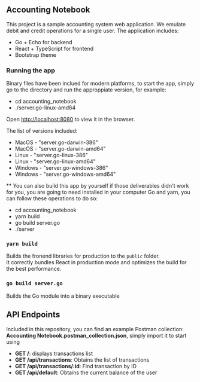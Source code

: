 

## Accounting Notebook

This project is a sample accounting system web application.
We emulate debit and credit operations for a single user.
The application includes:
- Go + Echo for backend
- React + TypeScript for frontend
- Bootstrap theme

### Running the app


Binary files have been inclued for modern platforms, to start the app, simply go to the directory and run the approppiate version, for example:<br />
- cd accounting_notebook
- ./server.go-linux-amd64

Open [http://localhost:8080](http://localhost:8080) to view it in the browser.


The list of versions included:
- MacOS - "server.go-darwin-386"
- MacOS - "server.go-darwin-amd64"
- Linux - "server.go-linux-386"
- Linux - "server.go-linux-amd64"
- Windows - "server.go-windows-386"
- Windows - "server.go-windows-amd64"

** You can also build this app by yourself if those deliverables didn't work for you, you are going to need installed in your computer Go and yarn, you can follow these operations to do so:

- cd accounting_notebook
- yarn build
- go build server.go
- ./server

### `yarn build`

Builds the fronend libraries for production to the `public` folder.<br />
It correctly bundles React in production mode and optimizes the build for the best performance.

### `go build server.go`

Builds the Go module into a binary executable

## API Endpoints

Included in this repository, you can find an example Postman collection: **Accounting Notebook.postman_collection.json**, simply import it to start using<br />

- **GET /**: displays transactions list
- **GET /api/transactions**: Obtains the list of transactions
- **GET /api/transactions/:id**: Find transaction by ID
- **GET /api/default**:  Obtains the current balance of the user